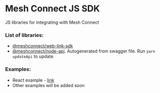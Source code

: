 # Mesh Connect JS SDK

JS libraries for integrating with Mesh Connect

### List of libraries:

- [@meshconnect/web-link-sdk](packages/link/README.md)
- [@meshconnect/node-api](packages/node-api/README.md). Autogenerated from swagger file. Run `yarn updateApi` to update.

### Examples:

- React example - [link](examples/react-example/)
- Other examples will be added soon
